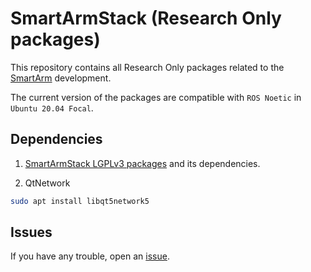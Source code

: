 # SmartArmStack (Research Only packages)

This repository contains all Research Only packages related to the [SmartArm](http://doi.org/10.1002/rcs.2053) development.

The current version of the packages are compatible with `ROS Noetic` in `Ubuntu 20.04 Focal`.

## Dependencies

1. [SmartArmStack LGPLv3 packages](https://github.com/SmartArmStack/smart_arm_stack) and its dependencies.

2. QtNetwork

```sh
sudo apt install libqt5network5
```

## Issues

If you have any trouble, open an [issue](https://github.com/SmartArmStack/smart_arm_stack_researchonly/issues).
